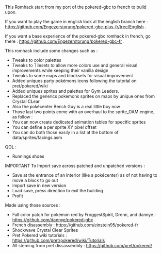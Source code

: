 This Romhack start from my port of the pokered-gbc to french to build upon.

If you want to play the game in english look at the english branch here : https://github.com/Engezerstorung/pokered-gbc-plus-fr/tree/English .

If you want a base experience of the pokered-gbc romhack in french, go there : https://github.com/Engezerstorung/pokered-gbc-fr .

This romhack include some changes such as :
- Tweaks to color palettes
- Tweaks to Tilesets to allow more colors use and general visual improvements while keeping their vanilla design
- Tweaks to some maps and blocksets for visual improvement
- Added uniques party pokémons icons following the tutorial on pret/pokered/wiki
- Added uniques sprites and palettes for Gym Leaders.
- Replaced the generics pokemons sprites on maps by unique ones from Crystal CLear
- Also the pokécenter Bench Guy is a real little boy now
- Those last two points come with an overhaul to the sprite_OAM engine, as follow :
- You can now create dedicated animation tables for specific sprites
- You can define a per sprite XY pixel offset
- You can do both those easily in a list at the bottom of data/sprites/facings.asm

QOL :
- Runnings shoes



IMPORTANT
To Import save across patched and unpatched versions : 
- Save at the entrance of an interior (like a pokécenter) as of not having to move a block to go out
- Import save in new version
- Load save, press direction to exit the building
- Profit

Made using those sources :
- Full color patch for pokémon red by FroggestSpirit, Drenn, and dannye : https://github.com/dannye/pokered-gbc .
- French disassembly : https://github.com/einstein95/pokered-fr
- Shockwave Crystal Clear Sprites 
- Pret Pokered wiki tutorials : https://github.com/pret/pokered/wiki/Tutorials
- All steming from pret dissassembly : https://github.com/pret/pokered/
